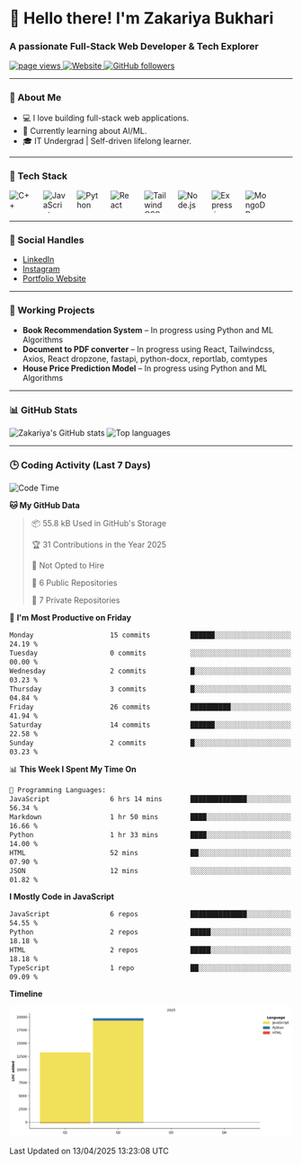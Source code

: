 <h1 align="left" id="macropower-title">👋 Hello there! I'm Zakariya Bukhari</h1>
<h3 align="left">A passionate Full-Stack Web Developer & Tech Explorer</h3>

<p align="left">
  <a href="https://github.com/Zakariya-Zahid">
    <img src="https://komarev.com/ghpvc/?username=zakariya-zahid" alt="page views" />
  </a>
  <a href="https://zakfolio-dev.vercel.app/">
    <img alt="Website" src="https://img.shields.io/website?url=https%3A%2F%2Fzakfolio-dev.vercel.app">
  </a>
  <a href="https://github.com/Zakariya-Zahid?tab=followers">
    <img alt="GitHub followers" src="https://img.shields.io/github/followers/Zakariya-Zahid?style=flat&logo=github">
  </a>
</p>



---

### 📌 About Me
- 💻 I love building full-stack web applications.
- 🌱 Currently learning about AI/ML.
- 🎓 IT Undergrad | Self-driven lifelong learner.
---

### 🧰 Tech Stack

<div align="left" style="display: flex; gap: 20px; flex-wrap: wrap;">
  <img src="https://cdn.jsdelivr.net/gh/devicons/devicon/icons/cplusplus/cplusplus-original.svg" width="40" height="40" alt="C++" />
  <img src="https://cdn.jsdelivr.net/gh/devicons/devicon/icons/javascript/javascript-original.svg" width="40" height="40" alt="JavaScript" />
  <img src="https://cdn.jsdelivr.net/gh/devicons/devicon/icons/python/python-original.svg" width="40" height="40" alt="Python" />
  <img src="https://cdn.jsdelivr.net/gh/devicons/devicon/icons/react/react-original.svg" width="40" height="40" alt="React" />
  <img src="https://uxwing.com/wp-content/themes/uxwing/download/brands-and-social-media/tailwind-css-icon.png" width="40" height="40" alt="Tailwind CSS" />
  <img src="https://cdn.jsdelivr.net/gh/devicons/devicon/icons/nodejs/nodejs-original.svg" width="40" height="40" alt="Node.js" />
  <img src="https://cdn.jsdelivr.net/gh/devicons/devicon/icons/express/express-original.svg" width="40" height="40" alt="Express.js" />
  <img src="https://cdn.jsdelivr.net/gh/devicons/devicon/icons/mongodb/mongodb-original.svg" width="40" height="40" alt="MongoDB" />
</div>


---

### 🔗 Social Handles
- [LinkedIn](https://www.linkedin.com/in/zakariya-bukhari-a8481a31a/)
- [Instagram](https://www.instagram.com/zakariya_bukhari/)
- [Portfolio Website](https://zakfolio-dev.vercel.app)
---

### 🚀 Working Projects
- **Book Recommendation System** – In progress using Python and ML Algorithms
- **Document to PDF converter** – In progress using React, Tailwindcss, Axios, React dropzone, fastapi, python-docx, reportlab, comtypes
- **House Price Prediction Model** – In progress using Python and ML Algorithms

---

### 📊 GitHub Stats

<p align="left">
  <img src="https://github-readme-stats.vercel.app/api?username=Zakariya-Zahid&show_icons=true&theme=radical" alt="Zakariya's GitHub stats" />
  <img src="https://github-readme-stats.vercel.app/api/top-langs/?username=Zakariya-Zahid&layout=compact&theme=radical" alt="Top languages" />
</p>

---

### 🕒 Coding Activity (Last 7 Days)

<!--START_SECTION:waka-->
![Code Time](http://img.shields.io/badge/Code%20Time-11%20hrs%2038%20mins-blue)

**🐱 My GitHub Data** 

> 📦 55.8 kB Used in GitHub's Storage 
 > 
> 🏆 31 Contributions in the Year 2025
 > 
> 🚫 Not Opted to Hire
 > 
> 📜 6 Public Repositories 
 > 
> 🔑 7 Private Repositories 
 > 
📅 **I'm Most Productive on Friday** 

```text
Monday                   15 commits          ██████░░░░░░░░░░░░░░░░░░░   24.19 % 
Tuesday                  0 commits           ░░░░░░░░░░░░░░░░░░░░░░░░░   00.00 % 
Wednesday                2 commits           █░░░░░░░░░░░░░░░░░░░░░░░░   03.23 % 
Thursday                 3 commits           █░░░░░░░░░░░░░░░░░░░░░░░░   04.84 % 
Friday                   26 commits          ██████████░░░░░░░░░░░░░░░   41.94 % 
Saturday                 14 commits          ██████░░░░░░░░░░░░░░░░░░░   22.58 % 
Sunday                   2 commits           █░░░░░░░░░░░░░░░░░░░░░░░░   03.23 % 
```


📊 **This Week I Spent My Time On** 

```text
💬 Programming Languages: 
JavaScript               6 hrs 14 mins       ██████████████░░░░░░░░░░░   56.34 % 
Markdown                 1 hr 50 mins        ████░░░░░░░░░░░░░░░░░░░░░   16.66 % 
Python                   1 hr 33 mins        ████░░░░░░░░░░░░░░░░░░░░░   14.00 % 
HTML                     52 mins             ██░░░░░░░░░░░░░░░░░░░░░░░   07.90 % 
JSON                     12 mins             ░░░░░░░░░░░░░░░░░░░░░░░░░   01.82 % 
```

**I Mostly Code in JavaScript** 

```text
JavaScript               6 repos             ██████████████░░░░░░░░░░░   54.55 % 
Python                   2 repos             █████░░░░░░░░░░░░░░░░░░░░   18.18 % 
HTML                     2 repos             █████░░░░░░░░░░░░░░░░░░░░   18.18 % 
TypeScript               1 repo              ██░░░░░░░░░░░░░░░░░░░░░░░   09.09 % 
```



**Timeline**

![Lines of Code chart](https://raw.githubusercontent.com/Zakariya-Zahid/Zakariya-Zahid/main/assets/bar_graph.png)


 Last Updated on 13/04/2025 13:23:08 UTC
<!--END_SECTION:waka-->
